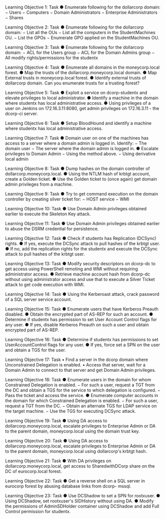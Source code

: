 Learning Objective 1:
Task
● Enumerate following for the dollarcorp domain:
− Users
− Computers
− Domain Administrators
− Enterprise Administrators
− Shares


Learning Objective 2:
Task
● Enumerate following for the dollarcorp domain:
− List all the OUs
− List all the computers in the StudentMachines OU.
− List the GPOs
− Enumerate GPO applied on the StudentMachines OU.


Learning Objective 3:
Task
● Enumerate following for the dollarcorp domain:
− ACL for the Users group
− ACL for the Domain Admins group
− All modify rights/permissions for the studentx


Learning Objective 4:
Task
● Enumerate all domains in the moneycorp.local forest.
● Map the trusts of the dollarcorp.moneycorp.local domain.
● Map External trusts in moneycorp.local forest.
● Identify external trusts of dollarcorp domain. Can you enumerate trusts for a trusting forest?


Learning Objective 5:
Task
● Exploit a service on dcorp-studentx and elevate privileges to local administrator.
● Identify a machine in the domain where studentx has local administrative access.
● Using privileges of a user on Jenkins on 172.16.3.11:8080, get admin privileges on 172.16.3.11 -
the dcorp-ci server.


Learning Objective 6:
Task
● Setup BloodHound and identify a machine where studentx has local administrative access.



Learning Objective 7:
Task
● Domain user on one of the machines has access to a server where a domain admin is logged in.
Identify:
− The domain user
− The server where the domain admin is logged in.
● Escalate privileges to Domain Admin
− Using the method above.
−  Using derivative local admin 


Learning Objective 8:
Task
● Dump hashes on the domain controller of dollarcorp.moneycorp.local.
● Using the NTLM hash of krbtgt account, create a Golden ticket.
● Use the Golden ticket to (once again) get domain admin privileges from a machine.


Learning Objective 9:
Task
● Try to get command execution on the domain controller by creating silver ticket for:
− HOST service
− WMI



Learning Objective 10:
Task
● Use Domain Admin privileges obtained earlier to execute the Skeleton Key attack.



Learning Objective 11:
Task
● Use Domain Admin privileges obtained earlier to abuse the DSRM credential for persistence.


Learning Objective 12:
Task
● Check if studentx has Replication (DCSync) rights.
● If yes, execute the DCSync attack to pull hashes of the krbtgt user.
● If no, add the replication rights for the studentx and execute the DCSync attack to pull hashes of
the krbtgt user.


Learning Objective 13:
Task
● Modify security descriptors on dcorp-dc to get access using PowerShell remoting and WMI
without requiring administrator access.
● Retrieve machine account hash from dcorp-dc without using administrator access and use that
to execute a Silver Ticket attack to get code execution with WMI.


Learning Objective 14:
Task
● Using the Kerberoast attack, crack password of a SQL server service account.


Learning Objective 15:
Task
● Enumerate users that have Kerberos Preauth disabled.
● Obtain the encrypted part of AS-REP for such an account.
● Determine if studentx has permission to set User Account Control flags for any user.
● If yes, disable Kerberos Preauth on such a user and obtain encrypted part of AS-REP.



Learning Objective 16:
Task
● Determine if studentx has permissions to set UserAccountControl flags for any user.
● If yes, force set a SPN on the user and obtain a TGS for the user.



Learning Objective 17:
Task
•  Find a server in the dcorp domain where Unconstrained Delegation is enabled.
•  Access that server, wait for a Domain Admin to connect to that server and get Domain Admin
privileges.



Learning Objective 18:
Task
● Enumerate users in the domain for whom Constrained Delegation is enabled.
− For such a user, request a TGT from the DC and obtain a TGS for the service to which
delegation is configured.
− Pass the ticket and access the service.
● Enumerate computer accounts in the domain for which Constrained Delegation is enabled.
− For such a user, request a TGT from the DC.
− Obtain an alternate TGS for LDAP service on the target machine.
− Use the TGS for executing DCSync attack.


Learning Objective 19:
Task
● Using DA access to dollarcorp.moneycorp.local, escalate privileges to Enterprise Admin or DA to
the parent domain, moneycorp.local using the domain trust key.



Learning Objective 20:
Task
● Using DA access to dollarcorp.moneycorp.local, escalate privileges to Enterprise Admin or DA to
the parent domain, moneycorp.local using dollarcorp's krbtgt hash.


Learning Objective 21:
Task
● With DA privileges on dollarcorp.moneycorp.local, get access to SharedwithDCorp share on the
DC of eurocorp.local forest.


Learning Objective 22:
Task
● Get a reverse shell on a SQL server in eurocorp forest by abusing database links from dcorp-
mssql.



Learning Objective 23:
Task
● Use DCShadow to set a SPN for rootxuser.
● Using DCShadow, set rootxuser's SIDHistory without using DA.
● Modify the permissions of AdminSDHolder container using DCShadow and add Full Control
permission for studentx.